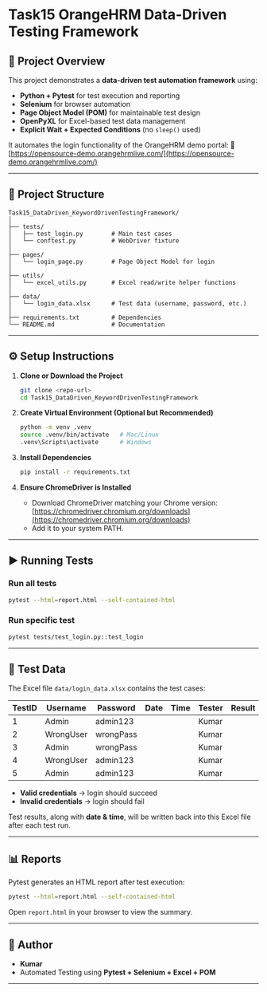 # Task15 OrangeHRM Data-Driven Testing Framework

## 📌 Project Overview

This project demonstrates a **data-driven test automation framework** using:

* **Python + Pytest** for test execution and reporting
* **Selenium** for browser automation
* **Page Object Model (POM)** for maintainable test design
* **OpenPyXL** for Excel-based test data management
* **Explicit Wait + Expected Conditions** (no `sleep()` used)

It automates the login functionality of the OrangeHRM demo portal:
🔗 [https://opensource-demo.orangehrmlive.com/](https://opensource-demo.orangehrmlive.com/)

---

## 📂 Project Structure

```
Task15_DataDriven_KeywordDrivenTestingFramework/
│
├── tests/
│   ├── test_login.py        # Main test cases
│   └── conftest.py          # WebDriver fixture
│
├── pages/
│   └── login_page.py        # Page Object Model for login
│
├── utils/
│   └── excel_utils.py       # Excel read/write helper functions
│
├── data/
│   └── login_data.xlsx      # Test data (username, password, etc.)
│
├── requirements.txt         # Dependencies
└── README.md                # Documentation
```

---

## ⚙️ Setup Instructions

1. **Clone or Download the Project**

   ```bash
   git clone <repo-url>
   cd Task15_DataDriven_KeywordDrivenTestingFramework
   ```

2. **Create Virtual Environment (Optional but Recommended)**

   ```bash
   python -m venv .venv
   source .venv/bin/activate   # Mac/Linux
   .venv\Scripts\activate      # Windows
   ```

3. **Install Dependencies**

   ```bash
   pip install -r requirements.txt
   ```

4. **Ensure ChromeDriver is Installed**

   * Download ChromeDriver matching your Chrome version:
     [https://chromedriver.chromium.org/downloads](https://chromedriver.chromium.org/downloads)
   * Add it to your system PATH.

---

## ▶️ Running Tests

### Run all tests

```bash
pytest --html=report.html --self-contained-html
```

### Run specific test

```bash
pytest tests/test_login.py::test_login
```

---

## 📝 Test Data

The Excel file `data/login_data.xlsx` contains the test cases:

| TestID | Username  | Password  | Date | Time | Tester | Result |
| ------ | --------- | --------- | ---- | ---- | ------ | ------ |
| 1      | Admin     | admin123  |      |      | Kumar  |        |
| 2      | WrongUser | wrongPass |      |      | Kumar  |        |
| 3      | Admin     | wrongPass |      |      | Kumar  |        |
| 4      | WrongUser | admin123  |      |      | Kumar  |        |
| 5      | Admin     | admin123  |      |      | Kumar  |        |

* **Valid credentials** → login should succeed
* **Invalid credentials** → login should fail

Test results, along with **date & time**, will be written back into this Excel file after each test run.

---

## 📊 Reports

Pytest generates an HTML report after test execution:

```bash
pytest --html=report.html --self-contained-html
```

Open `report.html` in your browser to view the summary.

---

## 🙌 Author

* **Kumar**
* Automated Testing using **Pytest + Selenium + Excel + POM**

---

